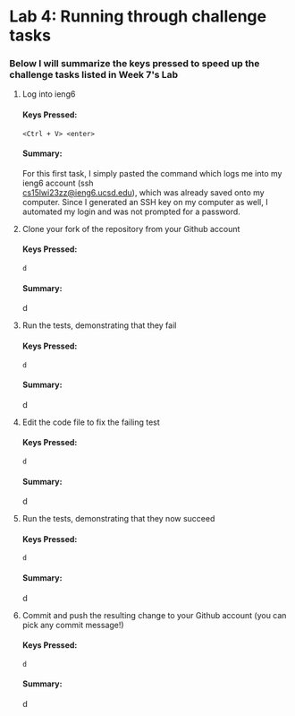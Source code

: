 # Lab 4: Running through challenge tasks
### Below I will summarize the keys pressed to speed up the challenge tasks listed in Week 7's Lab
1. Log into ieng6
  
    #### Keys Pressed: 
    ``<Ctrl + V> <enter>``
  
    #### Summary: 
    For this first task, I simply pasted the command which logs me into my ieng6 account (ssh    
    cs15lwi23zz@ieng6.ucsd.edu), which was already saved onto my computer. Since I generated an SSH key on my computer as well, I 
    automated my login and was not prompted for a password.
  
3. Clone your fork of the repository from your Github account
  
    #### Keys Pressed: 
    ``d``
  
    #### Summary: 
    d
  
5. Run the tests, demonstrating that they fail
  
    #### Keys Pressed: 
    ``d``
  
    #### Summary: 
    d
  
7. Edit the code file to fix the failing test
  
    #### Keys Pressed: 
    ``d``
  
    #### Summary: 
    d
  
9. Run the tests, demonstrating that they now succeed
  
    #### Keys Pressed: 
    ``d``
  
    #### Summary: 
    d
  
11. Commit and push the resulting change to your Github account (you can pick any commit message!)
  
    #### Keys Pressed: 
    ``d``
  
    #### Summary: 
    d
  
